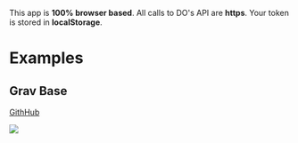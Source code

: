 This app is **100% browser based**. All calls to DO's API are **https**. Your token is stored in **localStorage**.

# Examples

## Grav Base

[GithHub](https://github.com/howardroark/gravops) 

[![](http://do-it.surge.sh/do-it.svg)](http://do-it.surge.sh/howardroark/grav-base) 
